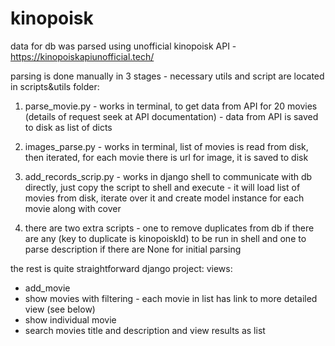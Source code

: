 # kinopoisk

data for db was parsed using unofficial kinopoisk API - https://kinopoiskapiunofficial.tech/

parsing is done manually in 3 stages - necessary utils and script are located in scripts&utils folder:

1) parse_movie.py - works in terminal, to get data from API for 20 movies (details of request seek at API documentation) - data from API is saved to disk as list of dicts

2) images_parse.py - works in terminal, list of movies is read from disk, then iterated, for each movie there is url for image, it is saved to disk

3) add_records_scrip.py - works in django shell to communicate with db directly, just copy the script to shell and execute -  it will load list of movies from disk, iterate over it and create model instance for each movie along with cover

4) there are two extra scripts - one to remove duplicates from db if there are any (key to duplicate is kinopoiskId) to be run in shell and one to parse description if there are None for initial parsing

the rest is quite straightforward django project:
views:
  - add_movie
  - show movies with filtering - each movie in list has link to more detailed view (see below)
  - show individual movie
  - search movies title and description and view results as list
